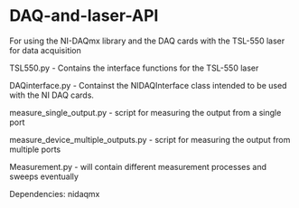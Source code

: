 # DAQ-and-laser-API
For using the NI-DAQmx library and the DAQ cards with the TSL-550 laser for data acquisition

TSL550.py - Contains the interface functions for the TSL-550 laser

DAQinterface.py - Containst the NIDAQInterface class intended to be used with the NI DAQ cards.

measure_single_output.py - script for measuring the output from a single port

measure_device_multiple_outputs.py - script for measuring the output from multiple ports

Measurement.py - will contain different measurement processes and sweeps eventually

Dependencies: nidaqmx

